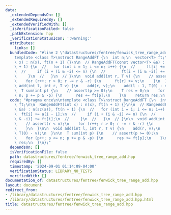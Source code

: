 ```yaml
---
data:
  _extendedDependsOn: []
  _extendedRequiredBy: []
  _extendedVerifiedWith: []
  _isVerificationFailed: false
  _pathExtension: hpp
  _verificationStatusIcon: ':warning:'
  attributes:
    links: []
  bundledCode: "#line 2 \"datastructures/fentree/fenwick_tree_range_add.hpp\"\n\n\
    template <class T>\nstruct RangeAddFT {\n  int n;\n  vector<T> ft;\n\n  RangeAddFT(int\
    \ x) : n(x), ft(n + 1) {}\n\n  // RangeAddFT(const vector<T> &a) : n(sz(a)), ft(n\
    \ + 1) {\n  //   for (int i = 1; i <= n; i++) {\n  //     ft[i] += a[i - 1];\n\
    \  //     if (i + (i & -i) <= n) {\n  //       ft[i + (i & -i)] += ft[i];\n  //\
    \     }\n  //   }\n  // }\n\n  void add(int r, T v) {\n    // assert(r < n);\n\
    \    for (r++; r > 0; r -= r & -r) {\n      ft[r] += v;\n    }\n  }\n\n  void\
    \ add(int l, int r, T v) {\n    add(r, v);\n    add(l - 1, T(0) - v);\n  }\n\n\
    \  T sum(int p) {\n    // assert(p >= 0);\n    T res = 0;\n    for (p++; p <=\
    \ n; p += p & -p) {\n      res += ft[p];\n    }\n    return res;\n  }\n};\n"
  code: "#pragma once\n\ntemplate <class T>\nstruct RangeAddFT {\n  int n;\n  vector<T>\
    \ ft;\n\n  RangeAddFT(int x) : n(x), ft(n + 1) {}\n\n  // RangeAddFT(const vector<T>\
    \ &a) : n(sz(a)), ft(n + 1) {\n  //   for (int i = 1; i <= n; i++) {\n  //   \
    \  ft[i] += a[i - 1];\n  //     if (i + (i & -i) <= n) {\n  //       ft[i + (i\
    \ & -i)] += ft[i];\n  //     }\n  //   }\n  // }\n\n  void add(int r, T v) {\n\
    \    // assert(r < n);\n    for (r++; r > 0; r -= r & -r) {\n      ft[r] += v;\n\
    \    }\n  }\n\n  void add(int l, int r, T v) {\n    add(r, v);\n    add(l - 1,\
    \ T(0) - v);\n  }\n\n  T sum(int p) {\n    // assert(p >= 0);\n    T res = 0;\n\
    \    for (p++; p <= n; p += p & -p) {\n      res += ft[p];\n    }\n    return\
    \ res;\n  }\n};"
  dependsOn: []
  isVerificationFile: false
  path: datastructures/fentree/fenwick_tree_range_add.hpp
  requiredBy: []
  timestamp: '2024-09-01 01:14:09-04:00'
  verificationStatus: LIBRARY_NO_TESTS
  verifiedWith: []
documentation_of: datastructures/fentree/fenwick_tree_range_add.hpp
layout: document
redirect_from:
- /library/datastructures/fentree/fenwick_tree_range_add.hpp
- /library/datastructures/fentree/fenwick_tree_range_add.hpp.html
title: datastructures/fentree/fenwick_tree_range_add.hpp
---
```

